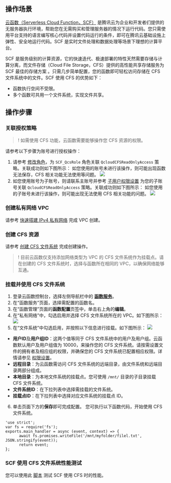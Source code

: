 ## 操作场景

[云函数（Serverless Cloud Function，SCF）](https://cloud.tencent.com/product/scf) 是腾讯云为企业和开发者们提供的无服务器执行环境，帮助您在无需购买和管理服务器的情况下运行代码。您只需使用平台支持的语言编写核心代码并设置代码运行的条件，即可在腾讯云基础设施上弹性、安全地运行代码。SCF 是实时文件处理和数据处理等场景下理想的计算平台。

SCF 是服务级别的计算资源，它的快速迭代、极速部署的特性天然需要存储与计算分离，而文件存储（Cloud File Storage，CFS）提供的高性能共享存储服务为 SCF 最佳的存储方案 。只需几步简单配置，您的函数即可轻松访问存储在 CFS 文件系统中的文件。SCF 使用 CFS 的优势如下：

- 函数执行空间不受限。
- 多个函数可共用一个文件系统，实现文件共享。

## 操作步骤

### 关联授权策略

>! 如需使用 CFS 功能，云函数需要能够操作您 CFS 资源的权限。
>

请参考以下步骤为账号进行授权操作：

1. 请参考 [修改角色](https://cloud.tencent.com/document/product/598/19389)，为 `SCF_QcsRole` 角色关联 `QcloudCFSReadOnlyAccess` 策略。关联成功则如下图所示：
如您使用的账号未进行该操作，则可能出现函数无法保存，CFS 相关功能无法使用等问题。
![](https://main.qcloudimg.com/raw/dec5c3f4d54aeeb25fce8450f584afa4.png)
2. 如您使用账号为子账号，则请联系主账号并参考 [子用户权限设置](https://cloud.tencent.com/document/product/598/36256) 为您的子账号关联 `QcloudCFSReadOnlyAccess` 策略。关联成功则如下图所示：
如您使用的子账号未进行该操作，则可能出现无法使用 CFS 相关功能的问题。
![](https://main.qcloudimg.com/raw/4e83ee59c61f86484b3f56b356ac32d5.png)


### 创建私有网络 VPC

请参考 [快速搭建 IPv4 私有网络](https://cloud.tencent.com/document/product/215/30716) 完成 VPC 创建。

### 创建 CFS 资源

请参考 [创建 CFS 文件系统](https://cloud.tencent.com/document/product/582/9132) 完成创建操作。

>! 目前云函数仅支持添加网络类型为 VPC 的 CFS 文件系统作为挂载点。请在创建的 CFS 文件系统时，选择与函数所在相同的 VPC，以确保网络能够互通。
>

### 挂载并使用 CFS 文件系统

1. 登录云函数控制台，选择左侧导航栏中的 **[函数服务](https://console.cloud.tencent.com/scf/list)**。
2. 在“函数服务”页面，选择需配置的函数名。
3. 在“函数管理”页面的**函数配置**页签中，单击右上角的**编辑**。
4. 在“私有网络”中，勾选启用并选择 CFS 文件系统所在的 VPC。如下图所示：
![](https://main.qcloudimg.com/raw/b2e88b9fcb5e5045cc9951d75f498eca.png)
5. 在“文件系统”中勾选启用，并按照以下信息进行挂载。如下图所示：
![](https://main.qcloudimg.com/raw/5df4693e17f05892edb610e04f420de2.png)
 - **用户ID**及**用户组ID**：这两个值等同于 CFS 文件系统中的用户及用户组。云函数默认用户及用户组值为 10000，来操作您的 CFS 文件系统。请按需设置文件的拥有者及相应组的权限，并确保您的 CFS 文件系统已配置相应权限。详情请参见 [权限设置](https://cloud.tencent.com/document/product/582/10951)。
 - **远程目录**：为云函数需访问 CFS 文件系统的远端目录，由文件系统和远端目录两部分组成。
 -  **本地目录**：为本地文件系统的挂载点。您可使用 `/mnt/` 目录的子目录挂载 CFS 文件系统。
 -  **文件系统ID**：在下拉列表中选择需挂载的文件系统。
 -  **挂载点ID**：在下拉列表中选择对应文件系统的挂载点 ID。
6.  单击页面下方的**保存**即可完成配置。
您可执行以下函数代码，开始使用 CFS 文件系统。
```
'use strict';
var fs = require('fs');
exports.main_handler = async (event, context) => {
      await fs.promises.writeFile('/mnt/myfolder/filel.txt', JSON.stringify(event)); 
      return event;
};
```


### SCF 使用 CFS 文件系统性能测试

您可以使用此 [脚本](https://github.com/tencentyun/scf_cfs_demo) 测试 SCF 使用 CFS 时的性能。

